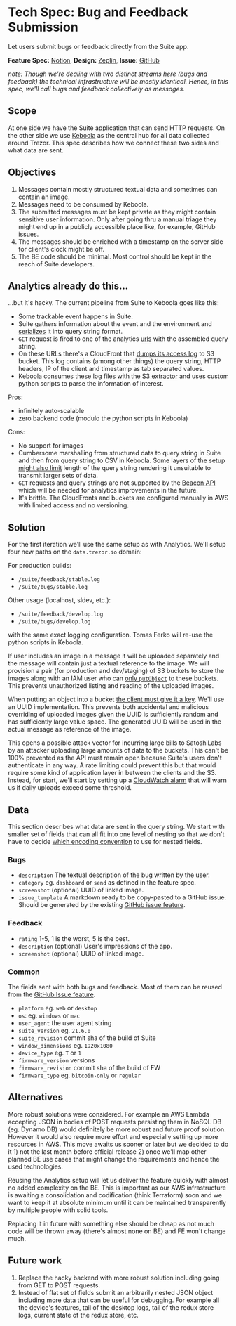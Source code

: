 # Tech Spec: Bug and Feedback Submission
Let users submit bugs or feedback directly from the Suite app.

**Feature Spec:** [Notion](https://www.notion.so/satoshilabs/Feedback-Bug-report-d7cfccbacf084ce3b2bb97ce8c24e8e2#ddfe5670679f4e039a598c3a35d9c3b2), **Design:** [Zeplin](https://zpl.io/aBzxkDq), **Issue:** [GitHub](https://github.com/trezor/trezor-suite/issues/3714)

_note: Though we're dealing with two distinct streams here (bugs and feedback) the technical infrastructure will be mostly identical. Hence, in this spec, we'll call bugs and feedback collectively as messages._

## Scope
At one side we have the Suite application that can send HTTP requests. On the other side we use [Keboola](https://www.keboola.com/) as the central hub for all data collected around Trezor. This spec describes how we connect these two sides and what data are sent.

## Objectives
1. Messages contain mostly structured textual data and sometimes can contain an image.
2. Messages need to be consumed by Keboola.
3. The submitted messages must be kept private as they might contain sensitive user information. Only after going thru a manual triage they might end up in a publicly accessible place like, for example, GitHub issues.
4. The messages should be enriched with a timestamp on the server side for client's clock might be off.
5. The BE code should be minimal. Most control should be kept in the reach of Suite developers.

## Analytics already do this...
...but it's hacky. The current pipeline from Suite to Keboola goes like this:
- Some trackable event happens in Suite.
- Suite gathers information about the event and the environment and [serializes](https://github.com/trezor/trezor-suite/blob/9d8cea584b1f655f0964d80f863b02b1523e2cad/packages/suite/src/utils/suite/analytics.ts#L12-L33) it into query string format.
- `GET` request is fired to one of the analytics [urls](https://github.com/trezor/trezor-suite/blob/9d8cea584b1f655f0964d80f863b02b1523e2cad/packages/suite/src/actions/suite/analyticsActions.ts#L347-L375) with the assembled query string.
- On these URLs there's a CloudFront that [dumps its access log](https://docs.aws.amazon.com/AmazonCloudFront/latest/DeveloperGuide/AccessLogs.html) to S3 bucket. This log contains (among other things) the query string, HTTP headers, IP of the client and timestamp as tab separated values.
- Keboola consumes these log files with the [S3 extractor](https://help.keboola.com/components/extractors/storage/aws-s3/) and uses custom python scripts to parse the information of interest.

Pros:
- infinitely auto-scalable
- zero backend code (modulo the python scripts in Keboola)

Cons:
- No support for images
- Cumbersome marshalling from structured data to query string in Suite and then from query string to CSV in Keboola. Some layers of the setup [might also limit](https://stackoverflow.com/a/812962/5698865) length of the query string rendering it unsuitable to transmit larger sets of data.
- `GET` requests and query strings are not supported by the [Beacon API](https://developer.mozilla.org/en-US/docs/Web/API/Beacon_API) which will be needed for analytics improvements in the future.
- It's brittle. The CloudFronts and buckets are configured manually in AWS with limited access and no versioning.

## Solution
For the first iteration we'll use the same setup as with Analytics. We'll setup four new paths on the `data.trezor.io` domain:

For production builds:
- `/suite/feedback/stable.log`
- `/suite/bugs/stable.log`

Other usage (localhost, sldev, etc.):
- `/suite/feedback/develop.log`
- `/suite/bugs/develop.log`

with the same exact logging configuration. Tomas Ferko will re-use the python scripts in Keboola.

If user includes an image in a message it will be uploaded separately and the message will contain just a textual reference to the image. We will provision a pair (for production and dev/staging) of S3 buckets to store the images along with an IAM user who can [only `putObject`](https://stackoverflow.com/questions/37739086/how-to-allow-only-putobject-permissions-on-specific-directory-in-amazon-s3-bucke/37754260#37754260) to these buckets. This prevents unauthorized listing and reading of the uploaded images.

When putting an object into a bucket [the client must give it a key](https://docs.aws.amazon.com/AmazonS3/latest/userguide/UsingMetadata.html). We'll use an UUID implementation. This prevents both accidental and malicious overriding of uploaded images given the UUID is sufficiently random and has sufficiently large value space. The generated UUID will be used in the actual message as reference of the image.

This opens a possible attack vector for incurring large bills to SatoshiLabs by an attacker uploading large amounts of data to the buckets. This can't be 100% prevented as the API must remain open because Suite's users don't authenticate in any way. A rate limiting could prevent this but that would require some kind of application layer in between the clients and the S3. Instead, for start, we'll start by setting up a [CloudWatch alarm](https://docs.aws.amazon.com/AmazonCloudWatch/latest/monitoring/AlarmThatSendsEmail.html) that will warn us if daily uploads exceed some threshold.

## Data
This section describes what data are sent in the query string. We start with smaller set of fields that can all fit into one level of nesting so that we don't have to decide [which encoding convention](https://stackoverflow.com/a/9547490/5698865) to use for nested fields.

### Bugs
- `description` The textual description of the bug written by the user.
- `category` eg. `dashboard` or `send` as defined in the feature spec.
- `screenshot` (optional) UUID of linked image.
- `issue_template` A markdown ready to be copy-pasted to a GitHub issue. Should be generated by the existing [GitHub issue feature](https://github.com/trezor/trezor-suite/blob/78736782fbd6556f536fcbc989ba15cf0b367555/packages/suite/src/services/github.ts#L36).

### Feedback
- `rating` 1-5, 1 is the worst, 5 is the best.
- `description` (optional) User's impressions of the app.
- `screenshot` (optional) UUID of linked image.

### Common
The fields sent with both bugs and feedback. Most of them can be reused from the [GitHub Issue feature](https://github.com/trezor/trezor-suite/blob/78736782fbd6556f536fcbc989ba15cf0b367555/packages/suite/src/services/github.ts#L36).
- `platform` eg. `web` or `desktop`
- `os`: eg. `windows` or `mac`
- `user_agent` the user agent string
- `suite_version` eg. `21.6.0`
- `suite_revision` commit sha of the build of Suite
- `window_dimensions` eg. `1920x1080`
- `device_type` eg. `T` or `1`
- `firmware_version` versions
- `firmware_revision` commit sha of the build of FW
- `firmware_type` eg. `bitcoin-only` or `regular`

## Alternatives
More robust solutions were considered. For example an AWS Lambda accepting JSON in bodies of POST requests persisting them in NoSQL DB (eg. Dynamo DB) would definitely be more robust and future proof solution. However it would also require more effort and especially setting up more resources in AWS. This move awaits us sooner or later but we decided to do it 1) not the last month before official release 2) once we'll map other planned BE use cases that might change the requirements and hence the used technologies.

Reusing the Analytics setup will let us deliver the feature quickly with almost no added complexity on the BE. This is important as our AWS infrastructure is awaiting a consolidation and codification (think Terraform) soon and we want to keep it at absolute minimum until it can be maintained transparently by multiple people with solid tools.

Replacing it in future with something else should be cheap as not much code will be thrown away (there's almost none on BE) and FE won't change much.


## Future work
1. Replace the hacky backend with more robust solution including going from GET to POST requests.
2. Instead of flat set of fields submit an arbitrarily nested JSON object including more data that can be useful for debugging. For example all the device's features, tail of the desktop logs, tail of the redux store logs, current state of the redux store, etc.
